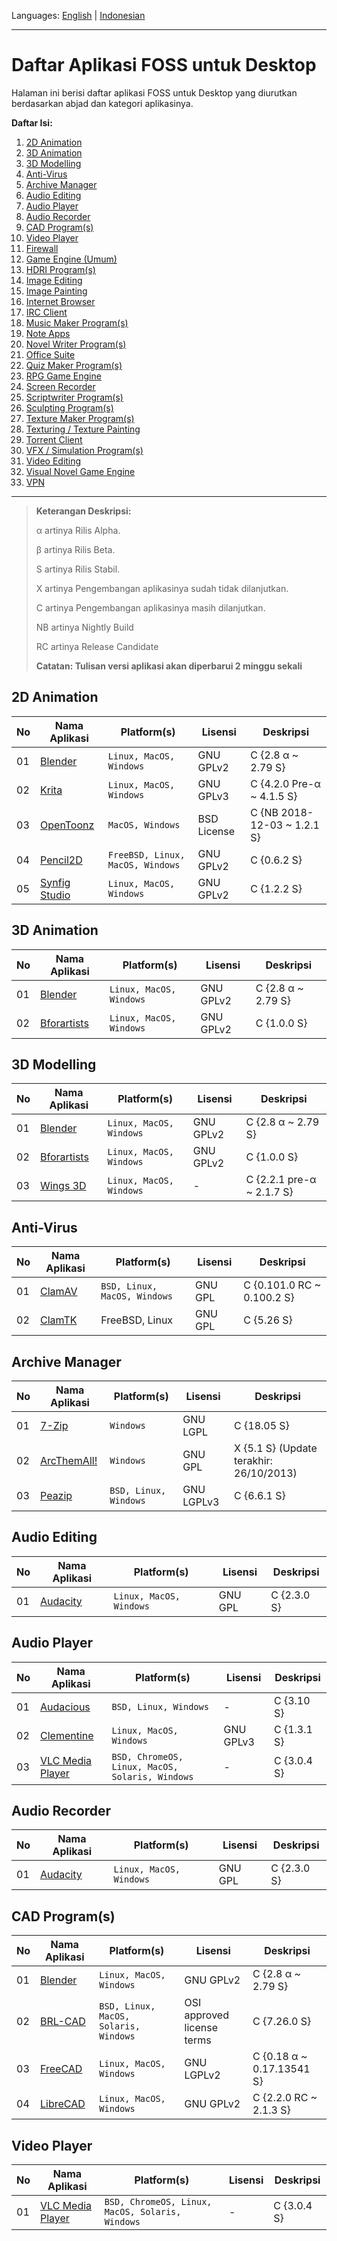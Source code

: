 Languages: [English](https://github.com/ditokp/Tes_Repositori/blob/master/HOME.md) | [Indonesian](https://github.com/ditokp/Tes_Repositori/blob/master/README.md)
______________________________________________
# Daftar Aplikasi FOSS untuk Desktop
Halaman ini berisi daftar aplikasi FOSS untuk Desktop yang diurutkan berdasarkan abjad dan kategori aplikasinya.

**Daftar Isi:**
1. [2D Animation](https://github.com/ditokp/Tes_Repositori/blob/master/Daftar-Aplikasi-FOSS-Desktop.md#2d-animation)
2. [3D Animation](https://github.com/ditokp/Tes_Repositori/blob/master/Daftar-Aplikasi-FOSS-Desktop.md#3d-animation)
3. [3D Modelling](https://github.com/ditokp/Tes_Repositori/blob/master/Daftar-Aplikasi-FOSS-Desktop.md#3d-modelling)
4. [Anti-Virus](https://github.com/ditokp/Tes_Repositori/blob/master/Daftar-Aplikasi-FOSS-Desktop.md#anti-virus)
5. [Archive Manager](https://github.com/ditokp/Tes_Repositori/blob/master/Daftar-Aplikasi-FOSS-Desktop.md#archive-manager)
6. [Audio Editing]()
7. [Audio Player]()
8. [Audio Recorder]()
9. [CAD Program(s)]()
10. [Video Player]()
11. [Firewall]()
12. [Game Engine (Umum)]()
13. [HDRI Program(s)]()
14. [Image Editing]()
15. [Image Painting]()
16. [Internet Browser]()
17. [IRC Client]()
18. [Music Maker Program(s)]()
19. [Note Apps]()
20. [Novel Writer Program(s)]()
21. [Office Suite]()
22. [Quiz Maker Program(s)]()
23. [RPG Game Engine]()
24. [Screen Recorder]()
25. [Scriptwriter Program(s)]()
26. [Sculpting Program(s)]()
27. [Texture Maker Program(s)]()
28. [Texturing / Texture Painting]()
29. [Torrent Client]()
30. [VFX / Simulation Program(s)]()
31. [Video Editing]()
32. [Visual Novel Game Engine]()
33. [VPN]()
______________________________________
> **Keterangan Deskripsi:**
> 
> α artinya Rilis Alpha.
> 
> β artinya Rilis Beta.
> 
> S artinya Rilis Stabil.
> 
> X artinya Pengembangan aplikasinya sudah tidak dilanjutkan.
> 
> C artinya Pengembangan aplikasinya masih dilanjutkan.
>
> NB artinya Nightly Build
>
> RC artinya Release Candidate
>
> **Catatan: Tulisan versi aplikasi akan diperbarui 2 minggu sekali**

## 2D Animation
No | Nama Aplikasi | Platform(s) | Lisensi | Deskripsi
--- | --- | --- | --- | ---
01 | [Blender](https://www.blender.org/) | `Linux, MacOS, Windows` | GNU GPLv2 | C {2.8 α ~ 2.79 S}
02 | [Krita](https://krita.org/en/) | `Linux, MacOS, Windows` | GNU GPLv3 | C {4.2.0 Pre-α ~ 4.1.5 S}
03 | [OpenToonz](https://opentoonz.github.io/e/) | `MacOS, Windows` | BSD License | C {NB 2018-12-03 ~ 1.2.1 S}
04 | [Pencil2D](https://www.pencil2d.org/) | `FreeBSD, Linux, MacOS, Windows` | GNU GPLv2 | C {0.6.2 S}
05 | [Synfig Studio](https://www.synfig.org/) | `Linux, MacOS, Windows` | GNU GPLv2 | C {1.2.2 S}

## 3D Animation
No | Nama Aplikasi | Platform(s) | Lisensi | Deskripsi
--- | --- | --- | ---- | ---
01 | [Blender](https://www.blender.org/) | `Linux, MacOS, Windows` | GNU GPLv2 | C {2.8 α ~ 2.79 S}
02 | [Bforartists](https://www.bforartists.de/) | `Linux, MacOS, Windows` | GNU GPLv2 | C {1.0.0 S}

## 3D Modelling
No | Nama Aplikasi | Platform(s) | Lisensi | Deskripsi
--- | --- | --- | ---- | ---
01 | [Blender](https://www.blender.org/) | `Linux, MacOS, Windows` | GNU GPLv2 | C {2.8 α ~ 2.79 S}
02 | [Bforartists](https://www.bforartists.de/) | `Linux, MacOS, Windows` | GNU GPLv2 | C {1.0.0 S}
03 | [Wings 3D](http://www.wings3d.com/) | `Linux, MacOS, Windows` | - | C {2.2.1 pre-α ~ 2.1.7 S}

## Anti-Virus
No | Nama Aplikasi | Platform(s) | Lisensi | Deskripsi
--- | --- | --- | --- | ---
01 | [ClamAV](http://www.clamav.net/) | `BSD, Linux, MacOS, Windows` | GNU GPL | C {0.101.0 RC ~ 0.100.2 S}
02 | [ClamTK](https://dave-theunsub.github.io/clamtk/) | FreeBSD, Linux | GNU GPL | C {5.26 S}

## Archive Manager
No | Nama Aplikasi | Platform(s) | Lisensi | Deskripsi
--- | --- | --- | --- | --- 
01 | [7-Zip](https://www.7-zip.org/) | `Windows` | GNU LGPL | C {18.05 S}
02 | [ArcThemAll!](http://arcthemall.sourceforge.net/) | `Windows` | GNU GPL | X {5.1 S} (Update terakhir: 26/10/2013)
03 | [Peazip](http://www.peazip.org/) | `BSD, Linux, Windows` | GNU LGPLv3 | C {6.6.1 S}

## Audio Editing
No | Nama Aplikasi | Platform(s) | Lisensi | Deskripsi
--- | --- | --- | --- | ---
01 | [Audacity](https://www.audacityteam.org/) | `Linux, MacOS, Windows` | GNU GPL | C {2.3.0 S}

## Audio Player
No | Nama Aplikasi | Platform(s) | Lisensi | Deskripsi
--- | --- | --- | --- | ---
01 | [Audacious](https://audacious-media-player.org/) | `BSD, Linux, Windows` | - | C {3.10 S}
02 | [Clementine](https://www.clementine-player.org/) | `Linux, MacOS, Windows` | GNU GPLv3 | C {1.3.1 S}
03 | [VLC Media Player](http://www.videolan.org/vlc/) | `BSD, ChromeOS, Linux, MacOS, Solaris, Windows` | - | C {3.0.4 S}

## Audio Recorder
No | Nama Aplikasi | Platform(s) | Lisensi | Deskripsi
--- | --- | --- | --- | ---
01 | [Audacity](https://www.audacityteam.org/) | `Linux, MacOS, Windows` | GNU GPL | C {2.3.0 S}

## CAD Program(s)
No | Nama Aplikasi | Platform(s) | Lisensi | Deskripsi
--- | --- | --- | --- | ---
01 | [Blender](https://www.blender.org/) | `Linux, MacOS, Windows` | GNU GPLv2 | C {2.8 α ~ 2.79 S}
02 | [BRL-CAD](http://brlcad.org/) | `BSD, Linux, MacOS, Solaris, Windows` | OSI approved license terms | C {7.26.0 S}
03 | [FreeCAD](https://www.freecadweb.org/) | `Linux, MacOS, Windows` | GNU LGPLv2 | C {0.18 α ~ 0.17.13541 S}
04 | [LibreCAD](https://librecad.org/) | `Linux, MacOS, Windows` | GNU GPLv2 | C {2.2.0 RC ~ 2.1.3 S}

## Video Player
No | Nama Aplikasi | Platform(s) | Lisensi | Deskripsi
--- | --- | --- | --- | ---
01 | [VLC Media Player](http://www.videolan.org/vlc/) | `BSD, ChromeOS, Linux, MacOS, Solaris, Windows` | - | C {3.0.4 S}
